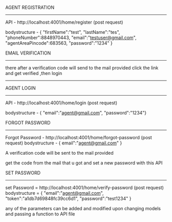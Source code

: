 AGENT REGISTRATION
________________________________________________________________
API -  http://localhost:4001/home/register   (post request)

bodystructure - {
    "firstName":"test",
    "lastName":"tes",
    "phoneNumber":8848970443,
    "email":"testuser@gmail.com",
    "agentAreaPincode":683563,
    "password":"1234"
}


EMAIL VERIFICATION
________________________________________________________________
 there after a verification code will send to the mail provided click the link and get verified ,then login 

----------------------------------------------------------------
AGENT LOGIN
________________________________________________________________
API - http://localhost:4001/home/login (post request)

bodystructure - {
                  "email":"agent@gmail.com",
                  "password":"1234"}




FORGOT PASSWORD
________________________________________________________________
Forgot Password - http://localhost:4001/home/forgot-password (post request)
bodystructure - {
            email":"agent@gmail.com"
                    }

A verification code will be sent to the mail provided

get the code from the mail that u got  and set a new password with this API



SET PASSWORD
_________________________________________________________________
set Password = http://localhost:4001/home/verify-password (post request)
bodystructure =  {
    "email":"agent@gmail.com",
    "token":"a1db7d69848fc39cc6d1",
    "password":"test1234"
}
                    


any of the parameters can be added and modified upon changing models and passing a function to API file

